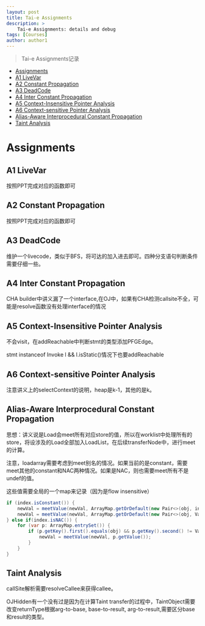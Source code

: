 ```yaml
---
layout: post
title: Tai-e Assignments
description: >
    Tai-e Assignments: details and debug
tags: [Courses]
author: author1
---
```


> Tai-e Assignments记录

- [Assignments](#head1)
- [A1 LiveVar](#head2)
- [A2 Constant Propagation](#head3)
- [A3 DeadCode](#head4)
- [A4 Inter Constant Propagation](#head5)
- [A5 Context-Insensitive Pointer Analysis](#head6)
- [A6 Context-sensitive Pointer Analysis](#head7)
- [Alias-Aware Interprocedural Constant Propagation](#head8)
- [Taint Analysis](#head9)


# <span id="head1">Assignments</span>

## <span id="head2">A1 LiveVar</span>

按照PPT完成对应的函数即可

## <span id="head3">A2 Constant Propagation</span>

按照PPT完成对应的函数即可

## <span id="head4">A3 DeadCode</span>

维护一个livecode，类似于BFS，将可达的加入进去即可。四种分支语句判断条件需要仔细一些。

## <span id="head5">A4 Inter Constant Propagation</span>

CHA builder中讲义漏了一个interface,在OJ中，如果有CHA检测callsite不全，可能是resolve函数没有处理interface的情况

## <span id="head6">A5 Context-Insensitive Pointer Analysis</span>

不会visit，在addReachable中判断stmt的类型添加PFGEdge。

stmt instanceof Invoke l && l.isStatic()情况下也要addReachable

## <span id="head7">A6 Context-sensitive Pointer Analysis</span>

注意讲义上的selectContext的说明，heap是k-1，其他的是k。

## <span id="head8">Alias-Aware Interprocedural Constant Propagation</span>

思想：讲义说是Load会meet所有对应store的值，所以在worklist中处理所有的store，将设涉及的Load全部加入LoadList，在后续transferNode中，进行meet的计算。

注意，loadarray需要考虑到meet别名的情况。如果当前的是constant，需要meet其他的constant和NAC两种情况。如果是NAC，则也需要meet所有不是undef的值。

这些值需要全局的一个map来记录（因为是flow insensitive）

```Java
if (index.isConstant()) {
    newVal = meetValue(newVal, ArrayMap.getOrDefault(new Pair<>(obj, index), Value.getUndef()));
    newVal = meetValue(newVal, ArrayMap.getOrDefault(new Pair<>(obj, Value.getNAC()), Value.getUndef()));
} else if(index.isNAC()) {
    for (var p: ArrayMap.entrySet()) {
        if (p.getKey().first().equals(obj) && p.getKey().second() != Value.getUndef()) {
            newVal = meetValue(newVal, p.getValue());
        }
    }
}
```

## <span id="head9">Taint Analysis</span>

callSite解析需要resolveCallee来获得callee。

OJHidden有一个没有过是因为在计算Taint transfer的过程中，TaintObject需要改变returnType根据arg-to-base, base-to-result, arg-to-result,需要区分base和result的类型。